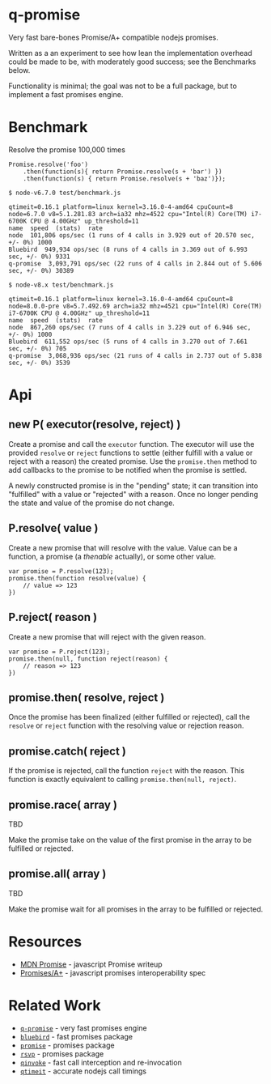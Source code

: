 q-promise
=========

Very fast bare-bones Promise/A+ compatible nodejs promises.

Written as a an experiment to see how lean the implementation overhead could be
made to be, with moderately good success; see the Benchmarks below.

Functionality is minimal; the goal was not to be a full package, but
to implement a fast promises engine.


Benchmark
=========

Resolve the promise 100,000 times

    Promise.resolve('foo')
        .then(function(s){ return Promise.resolve(s + 'bar') })
        .then(function(s) { return Promise.resolve(s + 'baz')});

`$ node-v6.7.0 test/benchmark.js`

    qtimeit=0.16.1 platform=linux kernel=3.16.0-4-amd64 cpuCount=8
    node=6.7.0 v8=5.1.281.83 arch=ia32 mhz=4522 cpu="Intel(R) Core(TM) i7-6700K CPU @ 4.00GHz" up_threshold=11
    name  speed  (stats)  rate
    node  101,806 ops/sec (1 runs of 4 calls in 3.929 out of 20.570 sec, +/- 0%) 1000
    Bluebird  949,934 ops/sec (8 runs of 4 calls in 3.369 out of 6.993 sec, +/- 0%) 9331
    q-promise  3,093,791 ops/sec (22 runs of 4 calls in 2.844 out of 5.606 sec, +/- 0%) 30389

`$ node-v8.x test/benchmark.js`

    qtimeit=0.16.1 platform=linux kernel=3.16.0-4-amd64 cpuCount=8
    node=8.0.0-pre v8=5.7.492.69 arch=ia32 mhz=4521 cpu="Intel(R) Core(TM) i7-6700K CPU @ 4.00GHz" up_threshold=11
    name  speed  (stats)  rate
    node  867,260 ops/sec (7 runs of 4 calls in 3.229 out of 6.946 sec, +/- 0%) 1000
    Bluebird  611,552 ops/sec (5 runs of 4 calls in 3.270 out of 7.661 sec, +/- 0%) 705
    q-promise  3,068,936 ops/sec (21 runs of 4 calls in 2.737 out of 5.838 sec, +/- 0%) 3539


Api
===

## new P( executor(resolve, reject) )

Create a promise and call the `executor` function.  The executor will use the
provided `resolve` or `reject` functions to settle (either fulfill with a value or
reject with a reason) the created promise.  Use the `promise.then` method to add
callbacks to the promise to be notified when the promise is settled.

A newly constructed promise is in the "pending" state; it can transition into
"fulfilled" with a value or "rejected" with a reason.  Once no longer pending the
state and value of the promise do not change.

## P.resolve( value )

Create a new promise that will resolve with the value.
Value can be a function, a promise (a _thenable_ actually), or
some other value.

    var promise = P.resolve(123);
    promise.then(function resolve(value) {
        // value => 123
    })

## P.reject( reason )

Create a new promise that will reject with the given reason.

    var promise = P.reject(123);
    promise.then(null, function reject(reason) {
        // reason => 123
    })

## promise.then( resolve, reject )

Once the promise has been finalized (either fulfilled or rejected), call the
`resolve` or `reject` function with the resolving value or rejection reason.

## promise.catch( reject )

If the promise is rejected, call the function `reject` with the reason.
This function is exactly equivalent to calling `promise.then(null, reject)`.

## promise.race( array )

TBD

Make the promise take on the value of the first promise in the array to be
fulfilled or rejected.

## promise.all( array )

TBD

Make the promise wait for all promises in the array to be fulfilled or rejected.


Resources
=========

- [MDN Promise](https://developer.mozilla.org/en-US/docs/Web/JavaScript/Reference/Global_Objects/Promise) - javascript Promise writeup
- [Promises/A+](https://promisesaplus.com/) - javascript promises interoperability spec

Related Work
============

- [`q-promise`](https://github.com/andrasq/node-q-promise) - very fast promises engine
- [`bluebird`](https://npmjs.com/package/bluebird) - fast promises package
- [`promise`](https://npmjs.com/package/promise) - promises package
- [`rsvp`](https://npmjs.com/package/rsvp) - promises package
- [`qinvoke`](https://npmjs.com/package/qinvoke) - fast call interception and re-invocation
- [`qtimeit`](https://npmjs.com/package/qtimeit) - accurate nodejs call timings
